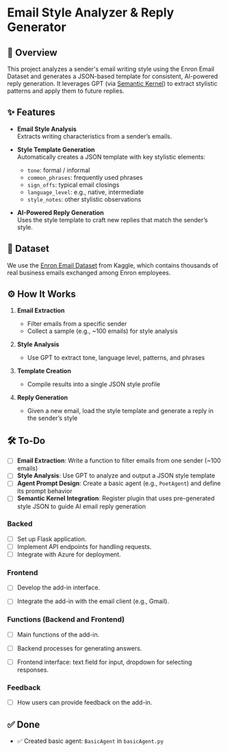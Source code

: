 # Email Style Analyzer & Reply Generator

## 🧠 Overview  
This project analyzes a sender's email writing style using the Enron Email Dataset and generates a JSON-based template for consistent, AI-powered reply generation. It leverages GPT (via [Semantic Kernel](https://github.com/microsoft/semantic-kernel)) to extract stylistic patterns and apply them to future replies.

## ✨ Features  
- **Email Style Analysis**  
  Extracts writing characteristics from a sender’s emails.

- **Style Template Generation**  
  Automatically creates a JSON template with key stylistic elements:
  - `tone`: formal / informal  
  - `common_phrases`: frequently used phrases  
  - `sign_offs`: typical email closings  
  - `language_level`: e.g., native, intermediate  
  - `style_notes`: other stylistic observations

- **AI-Powered Reply Generation**  
  Uses the style template to craft new replies that match the sender’s style.

## 📁 Dataset  
We use the [Enron Email Dataset](https://www.kaggle.com/datasets/wcukierski/enron-email-dataset/data) from Kaggle, which contains thousands of real business emails exchanged among Enron employees.

## ⚙️ How It Works  
1. **Email Extraction**  
   - Filter emails from a specific sender  
   - Collect a sample (e.g., ~100 emails) for style analysis  

2. **Style Analysis**  
   - Use GPT to extract tone, language level, patterns, and phrases  

3. **Template Creation**  
   - Compile results into a single JSON style profile  

4. **Reply Generation**  
   - Given a new email, load the style template and generate a reply in the sender’s style

## 🛠 To-Do  
- [ ] **Email Extraction**: Write a function to filter emails from one sender (~100 emails)  
- [ ] **Style Analysis**: Use GPT to analyze and output a JSON style template  
- [ ] **Agent Prompt Design**: Create a basic agent (e.g., `PoetAgent`) and define its prompt behavior  
- [ ] **Semantic Kernel Integration**: Register plugin that uses pre-generated style JSON to guide AI email reply generation

### Backed
- [ ] Set up Flask application.
- [ ] Implement API endpoints for handling requests.
- [ ] Integrate with Azure for deployment.

### Frontend
- [ ] Develop the add-in interface.
- [ ] Integrate the add-in with the email client (e.g., Gmail).


### Functions (Backend and Frontend)
- [ ] Main functions of the add-in.
- [ ] Backend processes for generating answers.
- [ ] Frontend interface: text field for input, dropdown for selecting responses.


### Feedback
- [ ] How users can provide feedback on the add-in.




## ✅ Done  
- ✅ Created basic agent: `BasicAgent` in `basicAgent.py`
